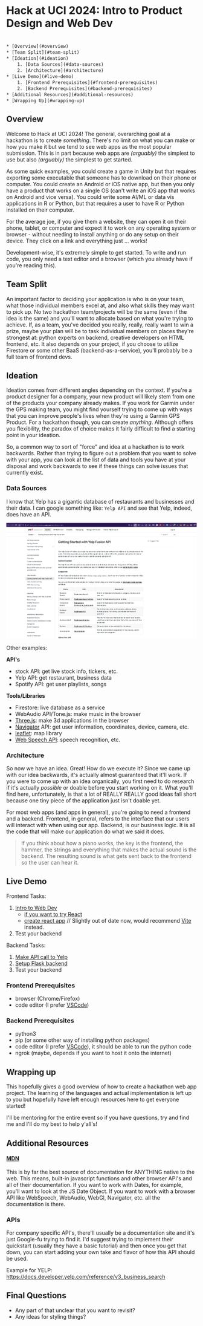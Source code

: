 # Hack at UCI 2024: Intro to Product Design and Web Dev

```table-of-contents

* [Overview](#overview)
* [Team Split](#team-split)
* [Ideation](#ideation)
    1. [Data Sources](#data-sources)
    2. [Architecture](#architecture)
* [Live Demo](#live-demo)
    1. [Frontend Prerequisites](#frontend-prerequisites)
    2. [Backend Prerequisites](#backend-prerequisites)
* [Additional Resources](#additional-resources)
* [Wrapping Up](#wrapping-up)
```

## Overview

Welcome to Hack at UCI 2024! The general, overarching goal at a hackathon is to create _something_. There's no limit on what you can make or how you make it but we tend to see web apps as the most popular submission. This is in part because web apps are _(arguably)_ the simplest to use but also _(arguably)_ the simplest to get started.

As some quick examples, you could create a game in Unity but that requires exporting some executable that someone has to download on their phone or computer. You could create an Android or iOS native app, but then you only have a product that works on a single OS (can't write an iOS app that works on Android and vice versa). You could write some AI/ML or data vis applications in R or Python, but that requires a user to have R or Python installed on their computer.

For the average joe, if you give them a website, they can open it on their phone, tablet, or computer and expect it to work on any operating system or browser - without needing to install anything or do any setup on their device. They click on a link and everything just ... works!

Development-wise, it's extremely simple to get started. To write and run code, you only need a text editor and a browser (which you already have if you're reading this).

## Team Split

An important factor to deciding your application is who is on your team, what those individual members excel at, and also what skills they may want to pick up. No two hackathon team/projects will be the same (even if the idea is the same) and you'll want to allocate based on what you're trying to achieve. If, as a team, you've decided you really, really, really want to win a prize, maybe your plan will be to task individual members on places they're strongest at: python experts on backend, creative developers on HTML frontend, etc. It also depends on your project, if you choose to utilize Firestore or some other BaaS (backend-as-a-service), you'll probably be a full team of frontend devs.

## Ideation

Ideation comes from different angles depending on the context. If you're a product designer for a company, your new product will likely stem from one of the products your company already makes. If you work for Garmin under the GPS making team, you might find yourself trying to come up with ways that you can improve people's lives when they're using a Garmin GPS Product. For a hackathon though, you can create _anything_. Although offers you flexibility, the paradox of choice makes it fairly difficult to find a starting point in your ideation.

So, a common way to sort of "force" and idea at a hackathon is to work backwards. Rather than trying to figure out a problem that you want to solve with your app, you can look at the list of data and tools you have at your disposal and work backwards to see if these things can solve issues that currently exist.

### Data Sources

I know that Yelp has a gigantic database of restaurants and businesses and their data. I can google something like: `Yelp API` and see that Yelp, indeed, does have an API.

![Yelp Fusion API homepage](./assets/yelp-api.png)

Other examples:

**API's**

-   stock API: get live stock info, tickers, etc.
-   Yelp API: get restaurant, business data
-   Spotify API: get user playlists, songs

**Tools/Libraries**

-   Firestore: live database as a service
-   WebAudio API/Tone.js: make music in the browser
-   [Three.js](https://threejs.org//WebGL): make 3d applications in the browser
-   [Navigator](https://developer.mozilla.org/en-US/docs/Web/API/Navigator) API: get user information, coordinates, device, camera, etc.
-   [leaflet](https://leafletjs.com/): map library
-   [Web Speech API](https://developer.mozilla.org/en-US/docs/Web/API/Web_Speech_API/Using_the_Web_Speech_API): speech recognition, etc.

### Architecture

So now we have an idea. Great! How do we execute it? Since we came up with our idea backwards, it's actually almost guaranteed that it'll work. If you were to come up with an idea organically, you first need to do research if it's actually _possible_ or doable before you start working on it. What you'll find here, unfortunately, is that a lot of REALLY REALLY good ideas fall short because one tiny piece of the application just isn't doable yet.

For most web apps (and apps in general), you're going to need a frontend and a backend. Frontend, in general, refers to the interface that our users will interact with when using our app. Backend, is our business logic. It is all the code that will make our application do what we said it does.

> If you think about how a piano works, the key is the frontend, the hammer, the strings and everything that makes the actual sound is the backend. The resulting sound is what gets sent back to the frontend so the user can hear it.

## Live Demo

Frontend Tasks:

1. [Intro to Web Dev](https://learn.ryqn.dev/article/intro-to-web-dev)
    - [if you want to try React](https://learn.ryqn.dev/article/setting-up-react)
    - [create react app](https://learn.ryqn.dev/article/creating-your-first-react-project) // Slightly out of date now, would recommend [Vite](https://v3.vitejs.dev/guide/) instead.
2. Test your backend

Backend Tasks:

1. [Make API call to Yelp](https://learn.ryqn.dev/article/quick-api-call-lesson)
2. [Setup Flask backend](https://learn.ryqn.dev/article/hackathon-flask)
3. Test your backend

### Frontend Prerequisites

-   browser (Chrome/Firefox)
-   code editor (I prefer [VSCode](https://code.visualstudio.com/))

### Backend Prerequisites

-   python3
-   pip (or some other way of installing python packages)
-   code editor (I prefer [VSCode](https://code.visualstudio.com/)), it should be able to run the python code
-   ngrok (maybe, depends if you want to host it onto the internet)

## Wrapping up

This hopefully gives a good overview of how to create a hackathon web app project. The learning of the languages and actual implementation is left up to you but hopefully have left enough resources here to get everyone started!

I'll be mentoring for the entire event so if you have questions, try and find me and I'll do my best to help y'all's!

## Additional Resources

#### [MDN](https://developer.mozilla.org/en-US/)

This is by far the best source of documentation for ANYTHING native to the web. This means, built-in javascript functions and other browser API's and all of their documentation. If you want to work with Dates, for example, you'll want to look at the JS Date Object. If you want to work with a browser API like WebSpeech, WebAudio, WebGl, Navigator, etc. all the documentation is there.

### APIs

For company specific API's, there'll usually be a documentation site and it's just Google-fu trying to find it. I'd suggest trying to implement their quickstart (usually they have a basic tutorial) and then once you get that down, you can start adding your own take and flavor of how this API should be used.

Example for YELP: https://docs.developer.yelp.com/reference/v3_business_search

## Final Questions

-   Any part of that unclear that you want to revisit?
-   Any ideas for styling things?

